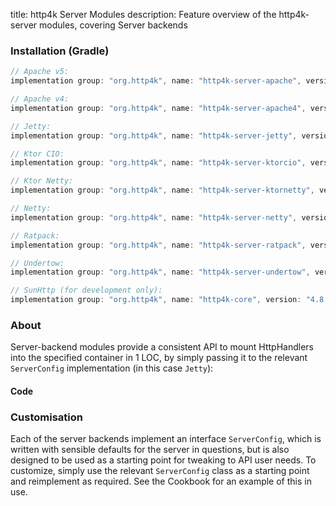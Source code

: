 title: http4k Server Modules
description: Feature overview of the http4k-server modules, covering Server backends

### Installation (Gradle)

```groovy
// Apache v5: 
implementation group: "org.http4k", name: "http4k-server-apache", version: "4.8.0.0"

// Apache v4: 
implementation group: "org.http4k", name: "http4k-server-apache4", version: "4.8.0.0"

// Jetty: 
implementation group: "org.http4k", name: "http4k-server-jetty", version: "4.8.0.0"

// Ktor CIO: 
implementation group: "org.http4k", name: "http4k-server-ktorcio", version: "4.8.0.0"

// Ktor Netty: 
implementation group: "org.http4k", name: "http4k-server-ktornetty", version: "4.8.0.0"

// Netty: 
implementation group: "org.http4k", name: "http4k-server-netty", version: "4.8.0.0"

// Ratpack: 
implementation group: "org.http4k", name: "http4k-server-ratpack", version: "4.8.0.0"

// Undertow: 
implementation group: "org.http4k", name: "http4k-server-undertow", version: "4.8.0.0"

// SunHttp (for development only): 
implementation group: "org.http4k", name: "http4k-core", version: "4.8.0.0"
```

### About
Server-backend modules provide a consistent API to mount HttpHandlers into the specified container in 1 LOC, by 
simply passing it to the relevant `ServerConfig` implementation (in this case `Jetty`):

#### Code [<img class="octocat"/>](https://github.com/http4k/http4k/blob/master/src/docs/guide/modules/servers/example_http.kt)

<script src="https://gist-it.appspot.com/https://github.com/http4k/http4k/blob/master/src/docs/guide/modules/servers/example_http.kt"></script>

### Customisation
Each of the server backends implement an interface `ServerConfig`, which is written with sensible defaults for the server in questions, 
but is also designed to be used as a starting point for tweaking to API user needs. To customize, simply use the relevant `ServerConfig` 
class as a starting point and reimplement as required. See the Cookbook for an example of this in use.
